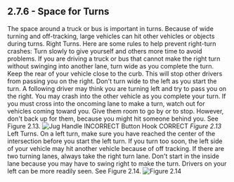 ## 2.7.6 - Space for Turns
The space around a truck or bus is important in turns. Because of wide turning and off-tracking, large vehicles can hit other vehicles or objects during turns.
Right Turns. Here are some rules to help prevent right-turn crashes: Turn slowly to give yourself and others more time to avoid problems.
If you are driving a truck or bus that cannot make the right turn without swinging into another lane, turn wide as you complete the turn. Keep the rear of your vehicle close to the curb. This will stop other drivers from passing you on the right. Don't turn wide to the left as you start the turn. A following driver may think you are turning left and try to pass you on the right. You may crash into the other vehicle as you complete your turn. If you must cross into the oncoming lane to make a turn, watch out for vehicles coming toward you. Give them room to go by or to stop. However, don't back up for them, because you might hit someone behind you. See Figure 2.13.
![Jug Handle INCORRECT Button Hook CORRECT]()
_Figure 2.13_
Left Turns. On a left turn, make sure you have reached the center of the intersection before you start the left turn. If you turn too soon, the left side of your vehicle may hit another vehicle because of off tracking. If there are two turning lanes, always take the right turn lane. Don't start in the inside lane because you may have to swing right to make the turn. Drivers on your left can be more readily seen. See Figure 2.14.
![Figure 2.14]()